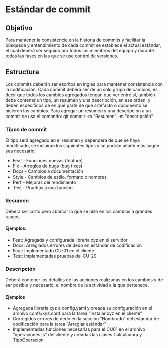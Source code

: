 # Estándar de commit
## Objetivo
Para mantener la consistencia en la historia de commits y facilitar la búsqueda y entendimiento de cada commit se establece el actual estándar, el cual deberá ser seguido por todos los miembros del equipo y durante todas las fases en las que se use control de versiones.

## Estructura
Los commits deberán ser escritos en inglés para mantener consistencia con la codificación. Cada commit deberá ser de un solo grupo de cambios, es decir que todos los cambios agregados tengan que ver entre sí, también debe contener un tipo, un resumen y una descripción, en ese orden, y deben específicos de en qué parte de que artefacto o documento se hicieron los cambios.
Para agregar un resumen y una descripción a un commit se usa el comando: 
git commit -m "Resumen" -m "descripción"

### Tipos de commit
El tipo será agregado en el resumen y dependerá de que se haya modificado, se incluirán los siguientes tipos y se podrán añadir más según sea necesario:
- Feat - Funciones nuevas (feature)
- Fix - Arreglos de bugs (bug fixes)
- Docs - Cambios a documentación
- Style - Cambios de estilo, formato o nombres
- Perf - Mejoras del rendimiento
- Test - Pruebas a una función

### Resumen
Deberá ser corto pero abarcar lo que se hizo en los cambios a grandes rasgos.
#### Ejemplos:
- Feat: Agregada y configurada librería xyz en el servidor
- Docs: Arreglados errores de dedo en estándar de codificación
- Feat: Implementado CU-01 en el cliente
- Test: Implementadas pruebas del CU-20

### Descripción
Deberá contener los detalles de las acciones realizadas en los cambios y de ser posible y necesario, el nombre de la actividad a la que pertenece.
#### Ejemplos
- Agregada librería xyz a config.yaml y creada su configuración en el archivo confs/xyz.conf para la tarea “Instalar xyz en el cliente”
- Corregidos errores de dedo en la sección “Nombrado” del estándar de codificación para la tarea “Arreglar estándar”
- Implementadas funciones necesarias para el CU01 en el archivo “operaciones.js” del cliente y creadas las clases Calculadora y TipoOperacion

